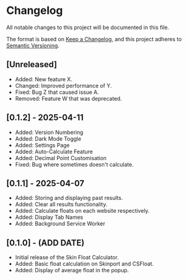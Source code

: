 # Changelog

All notable changes to this project will be documented in this file.

The format is based on [Keep a Changelog](https://keepachangelog.com/en/1.0.0/),
and this project adheres to [Semantic Versioning](https://semver.org/spec/v2.0.0.html).

## [Unreleased]
- Added: New feature X.
- Changed: Improved performance of Y.
- Fixed: Bug Z that caused issue A.
- Removed: Feature W that was deprecated.

## [0.1.2] - 2025-04-11
- Added: Version Numbering
- Added: Dark Mode Toggle
- Added: Settings Page
- Added: Auto-Calculate Feature
- Added: Decimal Point Customisation
- Fixed: Bug where sometimes doesn't calculate.

## [0.1.1] - 2025-04-07
- Added: Storing and displaying past results.
- Added: Clear all results functionality.
- Added: Calculate floats on each website respectively.
- Added: Display Tab Names
- Added: Background Service Worker

## [0.1.0] - (ADD DATE)
- Initial release of the Skin Float Calculator.
- Added: Basic float calculation on Skinport and CSFloat.
- Added: Display of average float in the popup.
